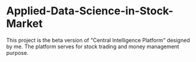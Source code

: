 # Applied-Data-Science-in-Stock-Market
This project is the beta version of "Central Intelligence Platform" designed by me. The platform serves for stock trading and money management purpose. 
